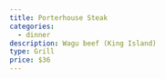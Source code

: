 ```yaml
---
title: Porterhouse Steak
categories:
  - dinner
description: Wagu beef (King Island)
type: Grill
price: $36
---
```


